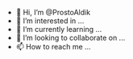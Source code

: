 - 👋 Hi, I’m @ProstoAldik
- 👀 I’m interested in ...
- 🌱 I’m currently learning ...
- 💞️ I’m looking to collaborate on ...
- 📫 How to reach me ...

<!---
ProstoAldik/ProstoAldik is a ✨ special ✨ repository because its `README.md` (this file) appears on your GitHub profile.
You can click the Preview link to take a look at your c
